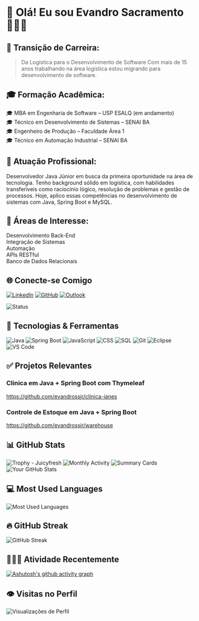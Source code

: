 
# 👾 Olá! Eu sou Evandro Sacramento 👨🏿‍💻

## 🎯 Transição de Carreira:

> Da Logística para o Desenvolvimento de Software
Com mais de 15 anos trabalhando na área logística estou migrando para desenvolvimento de software.

## 🎓 Formação Acadêmica:
🎓 MBA em Engenharia de Software – USP ESALQ (em andamento)  
🎓 Técnico em Desenvolvimento de Sistemas – SENAI BA  
🎓 Engenheiro de Produção – Faculdade Área 1  
🎓 Técnico em Automação Industrial – SENAI BA  

## 💼 Atuação Profissional:  
Desenvolvedor Java Júnior em busca da primeira oportunidade na área de tecnologia. Tenho background sólido em logística, com habilidades transferíveis como raciocínio lógico, resolução de problemas e gestão de processos. Hoje, aplico essas competências no desenvolvimento de sistemas com Java, Spring Boot e MySQL.

## 💭 Áreas de Interesse:
Desenvolvimento Back-End  
Integração de Sistemas  
Automação  
APIs RESTful  
Banco de Dados Relacionais

## 🌐 Conecte-se Comigo  
[![LinkedIn](https://img.shields.io/badge/LinkedIn-0077B5?style=for-the-badge&logo=linkedin&logoColor=white)](https://www.linkedin.com/in/evandrosacramento/)
[![GitHub](https://img.shields.io/badge/GitHub-100000?style=for-the-badge&logo=github&logoColor=white)](https://github.com/evandrossjr)
[![Outlook](https://img.shields.io/badge/Outlook-0078D4?style=for-the-badge&logo=microsoftoutlook&logoColor=white)](mailto:evandro-dev@outlook.com)
<!-- 💬 Badge com status online/offline (falso, apenas decorativo) -->
![Status](https://img.shields.io/badge/Status-Online-brightgreen)


## 🚀 Tecnologias & Ferramentas  
![Java](https://img.shields.io/badge/Java-007396?style=for-the-badge&logo=openjdk&logoColor=white)
![Spring Boot](https://img.shields.io/badge/SpringBoot-6DB33F?style=for-the-badge&logo=spring&logoColor=white)
![JavaScript](https://img.shields.io/badge/JavaScript-F7DF1E?style=for-the-badge&logo=javascript&logoColor=black)
![CSS](https://img.shields.io/badge/CSS-1572B6?style=for-the-badge&logo=css3&logoColor=white)
![SQL](https://img.shields.io/badge/SQL-4479A1?style=for-the-badge&logo=MySQL&logoColor=white)
![Git](https://img.shields.io/badge/Git-F05032?style=for-the-badge&logo=git&logoColor=white)
![Eclipse](https://img.shields.io/badge/Eclipse-2C2255?style=for-the-badge&logo=eclipse&logoColor=white)
![VS Code](https://img.shields.io/badge/VS%20Code-007ACC?style=for-the-badge&logo=visualstudiocode&logoColor=white)  

## ✅ Projetos Relevantes  
### Clinica em Java + Spring Boot com Thymeleaf  
https://github.com/evandrossjr/clinica-ianes  

### Controle de Estoque em Java + Spring Boot 
https://github.com/evandrossjr/warehouse


## 📊 GitHub Stats 
![Trophy - Juicyfresh](https://github-profile-trophy.vercel.app/?username=evandrossjr&theme=juicyfresh)
![Monthly Activity](https://github-profile-summary-cards.vercel.app/api/cards/productive-time?username=evandrossjr&theme=highcontrast&utcOffset=-3)
 ![Summary Cards](https://github-profile-summary-cards.vercel.app/api/cards/profile-details?username=evandrossjr&theme=highcontrast)
![Your GitHub Stats](https://github-readme-stats.vercel.app/api?username=evandrossjr&show_icons=true&theme=highcontrast)


## 💻 Most Used Languages
![Most Used Languages](https://github-readme-stats.vercel.app/api/top-langs/?username=evandrossjr&layout=compact&langs_count=7&theme=highcontrast)


## 🔥 GitHub Streak  
![GitHub Streak](https://streak-stats.demolab.com/?user=evandrossjr&theme=highcontrast&hide_border=false)


## 🏃🏿‍♂️ Atividade Recentemente
[![Ashutosh's github activity graph](https://github-readme-activity-graph.vercel.app/graph?username=evandrossjr&theme=xcode)](https://github.com/ashutosh00710/github-readme-activity-graph)


## 👁️ Visitas no Perfil
![Visualizações de Perfil](https://komarev.com/ghpvc/?username=evandrossjr&label=Profile%20views&color=0e75b6&style=flat)



